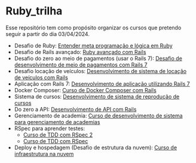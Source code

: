 # Ruby_trilha

Esse repositório tem como propósito organizar os cursos que pretendo seguir a partir do dia 03/04/2024.

- Desafio de Ruby: [Entender meta programação e lógica em Ruby](https://www.torneseumprogramador.com.br/cursos/logica_programacao_ruby)
- Desafio de Rails avançado: [Ruby avançado com Rails](https://www.torneseumprogramador.com.br/cursos/ruby_avancado)
- Desafio do zero ao meio de pagamentos (usar o Rails 7): [Desafio de desenvolvimento de meio de pagamentos com Rails 7](https://www.torneseumprogramador.com.br/cursos/ror-meio-pagamento)
- Desafio locação de veículos: [Desenvolvimento de sistema de locação de veículos com Rails](https://www.torneseumprogramador.com.br/cursos/ror-locacao-veiculos)
- Aplicação com Rails 7: [Desenvolvimento de aplicação utilizando Rails 7](https://www.torneseumprogramador.com.br/cursos/aplicacao_rails_7)
- Docker Composer: [Curso de Docker Composer com Rails](https://www.torneseumprogramador.com.br/cursos/docker_compose_rails)
- Sistema de cursos: [Desenvolvimento de sistema de reprodução de cursos](https://www.torneseumprogramador.com.br/cursos/reproducao_cursos)
- Do zero a API: [Desenvolvimento de API com Rails](https://www.torneseumprogramador.com.br/cursos/zero_api_rails)
- Gerenciamento de academia: [Curso de desenvolvimento de sistema para gerenciamento de academias](https://www.torneseumprogramador.com.br/cursos/gerenciamento_academias)
- RSpec para aprender testes: 
  - [Curso de TDD com RSpec 2](https://www.torneseumprogramador.com.br/cursos/tdd_rspec_2)
  - [Curso de TDD com RSpec](https://www.torneseumprogramador.com.br/cursos/tdd_rspec)
- Deploy e hospedagem (Desafio de estrutura da nuvem): [Curso de infraestrutura na nuvem](https://www.torneseumprogramador.com.br/cursos/infra_nuvem)
